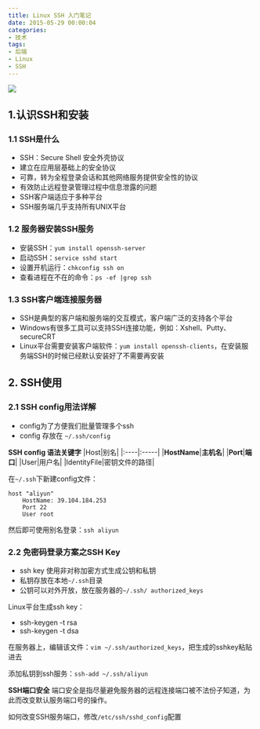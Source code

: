```yaml
---
title: Linux SSH 入门笔记
date: 2015-05-29 00:00:04
categories:
- 技术
tags:
- 后端
- Linux
- SSH
---
```

![](//ww2.sinaimg.cn/large/006tNc79ly1g5d87xr5tvj30dc078ac9.jpg)

## 1.认识SSH和安装

### 1.1 SSH是什么
- SSH：Secure Shell 安全外壳协议
- 建立在应用层基础上的安全协议
- 可靠，转为全程登录会话和其他网络服务提供安全性的协议
- 有效防止远程登录管理过程中信息泄露的问题
- SSH客户端适应于多种平台
- SSH服务端几乎支持所有UNIX平台

<!-- more -->
### 1.2 服务器安装SSH服务
- 安装SSH：`yum install openssh-server`
- 启动SSH：`service sshd start`
- 设置开机运行：`chkconfig ssh on`
- 查看进程在不在的命令：`ps -ef |grep ssh`

### 1.3 SSH客户端连接服务器
- SSH是典型的客户端和服务端的交互模式，客户端广泛的支持各个平台
- Windows有很多工具可以支持SSH连接功能，例如：Xshell、Putty、secureCRT
- Linux平台需要安装客户端软件：`yum install openssh-clients`，在安装服务端SSH的时候已经默认安装好了不需要再安装

## 2. SSH使用
### 2.1 SSH config用法详解
- config为了方便我们批量管理多个ssh
- config 存放在 `~/.ssh/config`

**SSH config 语法关键字**
|Host|别名|
|:----|:-----|
|**HostName**|**主机名**|
|**Port**|**端口**|
|User|用户名|
|IdentityFile|密钥文件的路径|

在`~/.ssh`下新建config文件：
```shell
host "aliyun"
    HostName: 39.104.184.253
    Port 22
    User root
```
然后即可使用别名登录：`ssh aliyun`

### 2.2 免密码登录方案之SSH Key
- ssh key 使用非对称加密方式生成公钥和私钥
- 私钥存放在本地`~/.ssh`目录
- 公钥可以对外开放，放在服务器的`~/.ssh/ authorized_keys`

Linux平台生成ssh key：
- ssh-keygen -t rsa
- ssh-keygen -t dsa

在服务器上，编辑该文件：`vim ~/.ssh/authorized_keys`，把生成的sshkey粘贴进去

添加私钥到ssh服务：`ssh-add ~/.ssh/aliyun`

**SSH端口安全**
端口安全是指尽量避免服务器的远程连接端口被不法份子知道，为此而改变默认服务端口号的操作。

如何改变SSH服务端口，修改`/etc/ssh/sshd_config`配置
